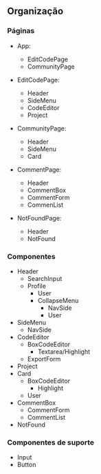 ## Organização

### Páginas

- App:

  - EditCodePage
  - CommunityPage

- EditCodePage:

  - Header
  - SideMenu
  - CodeEditor
  - Project

- CommunityPage:

  - Header
  - SideMenu
  - Card

- CommentPage:

  - Header
  - CommentBox
  - CommentForm
  - CommenList

- NotFoundPage:
  - Header
  - NotFound

### Componentes

- Header
  - SearchInput
  - Profile
    - User
    - CollapseMenu
      - NavSide
      - User
- SideMenu
  - NavSide
- CodeEditor
  - BoxCodeEditor
    - Textarea/Highlight
  - ExportForm
- Project
- Card
  - BoxCodeEditor
    - Highlight
  - User
- CommentBox
  - CommentForm
  - CommentList
- NotFound

### Componentes de suporte

- Input
- Button
